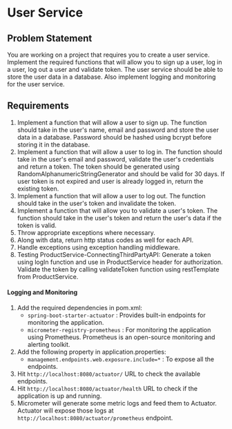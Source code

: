 # User Service

## Problem Statement

You are working on a project that requires you to create a user service. Implement the required functions that will allow you to sign up a user, log in a user, log out a user and validate token. The user service should be able to store the user data in a database. Also implement logging and monitoring for the user service.

## Requirements
1. Implement a function that will allow a user to sign up. The function should take in the user's name, email and password and store the user data in a database. Password should be hashed using bcrypt before storing it in the database.
2. Implement a function that will allow a user to log in. The function should take in the user's email and password, validate the user's credentials and return a token. The token should be generated using RandomAlphanumericStringGenerator and should be valid for 30 days. If user token is not expired and user is already logged in, return the existing token.
3. Implement a function that will allow a user to log out. The function should take in the user's token and invalidate the token.
4. Implement a function that will allow you to validate a user's token. The function should take in the user's token and return the user's data if the token is valid.
5. Throw appropriate exceptions where necessary.
6. Along with data, return http status codes as well for each API.
7. Handle exceptions using exception handling middleware.
8. Testing ProductService-ConnectingThirdPartyAPI: Generate a token using logIn function and use in ProductService header for authorization. Validate the token by calling validateToken function using restTemplate from ProductService.

#### Logging and Monitoring
1. Add the required dependencies in pom.xml:
   - `spring-boot-starter-actuator` : Provides built-in endpoints for monitoring the application.
   - `micrometer-registry-prometheus` : For monitoring the application using Prometheus. Prometheus is an open-source monitoring and alerting toolkit.
2. Add the following property in application.properties:
   - `management.endpoints.web.exposure.include=*` : To expose all the endpoints.
3. Hit `http://localhost:8080/actuator/` URL to check the available endpoints.
4. Hit `http://localhost:8080/actuator/health` URL to check if the application is up and running.
5. Micrometer will generate some metric logs and feed them to Actuator. Actuator will expose those logs at `http://localhost:8080/actuator/prometheus` endpoint.
